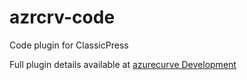 # azrcrv-code
Code plugin for ClassicPress

Full plugin details available at [azurecurve Development](https://development.azurecurve.co.uk/classicpress-plugins/code/)
